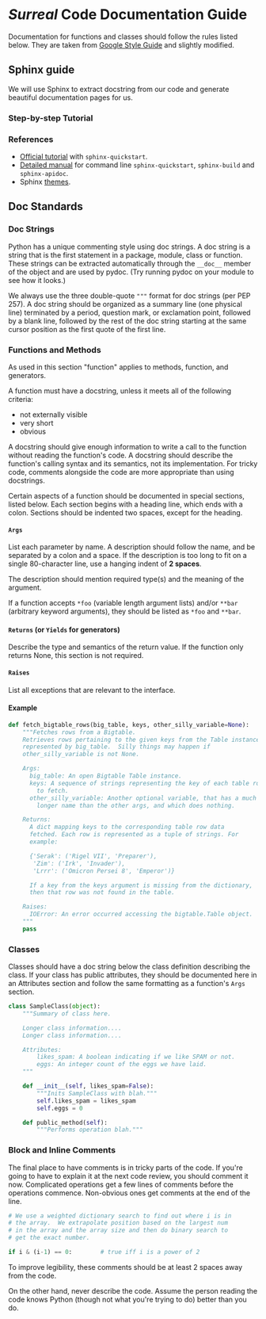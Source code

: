 # _Surreal_ Code Documentation Guide

Documentation for functions and classes should follow the rules listed below.
They are taken from [Google Style Guide](https://google.github.io/styleguide/pyguide.html) and slightly modified.

## Sphinx guide

We will use Sphinx to extract docstring from our code and generate beautiful documentation pages for us.  

### Step-by-step Tutorial


### References

- [Official tutorial](http://www.sphinx-doc.org/en/1.5.1/tutorial.html) with `sphinx-quickstart`. 
- [Detailed manual](http://www.sphinx-doc.org/en/1.5.1/invocation.html) for command line `sphinx-quickstart`, `sphinx-build` and `sphinx-apidoc`. 
- Sphinx [themes](http://www.sphinx-doc.org/en/1.5.1/theming.html). 

## Doc Standards
### Doc Strings

Python has a unique commenting style using doc strings. A doc string is a string that is the first statement in a package, module, class or function. These strings can be extracted automatically through the `__doc__` member of the object and are used by pydoc. (Try running pydoc on your module to see how it looks.) 

We always use the three double-quote `"""` format for doc strings (per PEP 257). A doc string should be organized as a summary line (one physical line) terminated by a period, question mark, or exclamation point, followed by a blank line, followed by the rest of the doc string starting at the same cursor position as the first quote of the first line. 


### Functions and Methods

As used in this section "function" applies to methods, function, and generators.

A function must have a docstring, unless it meets all of the following criteria:

- not externally visible
- very short
- obvious

A docstring should give enough information to write a call to the function without reading the function's code. A docstring should describe the function's calling syntax and its semantics, not its implementation. For tricky code, comments alongside the code are more appropriate than using docstrings.

Certain aspects of a function should be documented in special sections, listed below. Each section begins with a heading line, which ends with a colon. Sections should be indented two spaces, except for the heading.

#### `Args`

List each parameter by name. A description should follow the name, and be separated by a colon and a space. If the description is too long to fit on a single 80-character line, use a hanging indent of **2 spaces**. 

The description should mention required type(s) and the meaning of the argument.

If a function accepts `*foo` (variable length argument lists) and/or `**bar` (arbitrary keyword arguments), they should be listed as `*foo` and `**bar`.

#### `Returns` (or `Yields` for generators)

Describe the type and semantics of the return value. If the function only returns None, this section is not required.

#### `Raises`
List all exceptions that are relevant to the interface.

#### Example

```python
def fetch_bigtable_rows(big_table, keys, other_silly_variable=None):
    """Fetches rows from a Bigtable.
    Retrieves rows pertaining to the given keys from the Table instance
    represented by big_table.  Silly things may happen if
    other_silly_variable is not None.

    Args:
      big_table: An open Bigtable Table instance.
      keys: A sequence of strings representing the key of each table row
        to fetch.
      other_silly_variable: Another optional variable, that has a much
        longer name than the other args, and which does nothing.

    Returns:
      A dict mapping keys to the corresponding table row data
      fetched. Each row is represented as a tuple of strings. For
      example:

      {'Serak': ('Rigel VII', 'Preparer'),
       'Zim': ('Irk', 'Invader'),
       'Lrrr': ('Omicron Persei 8', 'Emperor')}

      If a key from the keys argument is missing from the dictionary,
      then that row was not found in the table.

    Raises:
      IOError: An error occurred accessing the bigtable.Table object.
    """
    pass
```

### Classes

Classes should have a doc string below the class definition describing the class. If your class has public attributes, they should be documented here in an Attributes section and follow the same formatting as a function's `Args` section.

```python
class SampleClass(object):
    """Summary of class here.

    Longer class information....
    Longer class information....

    Attributes:
        likes_spam: A boolean indicating if we like SPAM or not.
        eggs: An integer count of the eggs we have laid.
    """

    def __init__(self, likes_spam=False):
        """Inits SampleClass with blah."""
        self.likes_spam = likes_spam
        self.eggs = 0

    def public_method(self):
        """Performs operation blah."""
```

### Block and Inline Comments

The final place to have comments is in tricky parts of the code. If you're going to have to explain it at the next code review, you should comment it now. Complicated operations get a few lines of comments before the operations commence. Non-obvious ones get comments at the end of the line.

```python
# We use a weighted dictionary search to find out where i is in
# the array.  We extrapolate position based on the largest num
# in the array and the array size and then do binary search to
# get the exact number.

if i & (i-1) == 0:        # true iff i is a power of 2
```

To improve legibility, these comments should be at least 2 spaces away from the code.

On the other hand, never describe the code. Assume the person reading the code knows Python (though not what you're trying to do) better than you do.